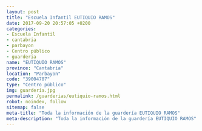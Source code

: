 ```yaml
---
layout: post
title: "Escuela Infantil EUTIQUIO RAMOS"
date: 2017-09-20 20:57:05 +0200
categories:
- Escuela Infantil
- cantabria
- parbayon
- Centro público
- guarderia
name: "EUTIQUIO RAMOS"
province: "Cantabria"
location: "Parbayon"
code: "39004707"
type: "Centro público"
img: guarderia.jpg
permalink: /guarderias/eutiquio-ramos.html
robot: noindex, follow
sitemap: false
meta-title: "Toda la información de la guardería EUTIQUIO RAMOS"
meta-description: "Toda la información de la guardería EUTIQUIO RAMOS"
---
```

